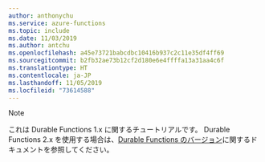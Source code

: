 ```yaml
---
author: anthonychu
ms.service: azure-functions
ms.topic: include
ms.date: 11/03/2019
ms.author: antchu
ms.openlocfilehash: a45e73721babcdbc10416b937c2c11e35df4ff69
ms.sourcegitcommit: b2fb32ae73b12cf2d180e6e4ffffa13a31aa4c6f
ms.translationtype: HT
ms.contentlocale: ja-JP
ms.lasthandoff: 11/05/2019
ms.locfileid: "73614588"
---
```

> [!NOTE]
> これは Durable Functions 1.x に関するチュートリアルです。 Durable Functions 2.x を使用する場合は、[Durable Functions のバージョン](../articles/azure-functions/durable/durable-functions-versions.md)に関するドキュメントを参照してください。